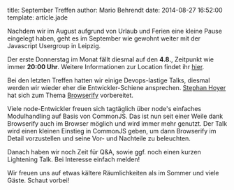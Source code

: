 title: September Treffen
author: Mario Behrendt
date: 2014-08-27 16:52:00
template: article.jade

Nachdem wir im August aufgrund von Urlaub und Ferien eine kleine Pause eingelegt
haben, geht es im September wie gewohnt weiter mit der Javascript Usergroup in
Leipzig.

Der erste Donnerstag im Monat fällt diesmal auf den **4.8.**, Zeitpunkt wie
immer **20:00 Uhr**. Weitere Informationen zur Location findet ihr
[hier](/location/).

Bei den letzten Treffen hatten wir einige Devops-lastige Talks, diesmal werden
wir wieder eher die Entwickler-Schiene ansprechen. [Stephan
Hoyer](de.linkedin.com/pub/stephan-hoyer/8b/18/473) hat sich zum Thema
[Browserify](http://browserify.org/) vorbereitet.

Viele node-Entwickler freuen sich tagtäglich über node's
einfaches Modulhandling auf Basis von CommonJS. Das ist nun seit einer Weile
dank Browserify auch im Browser möglich und wird immer mehr genutzt. Der Talk
wird einen kleinen Einstieg in CommonJS geben, um dann Browserify im Detail
vorzustellen und seine Vor- und Nachteile zu beleuchten.

Danach haben wir noch Zeit für Q&A, sowie ggf. noch einen kurzen Lightening
Talk. Bei Interesse einfach melden!

Wir freuen uns auf etwas kältere Räumlichkeiten als im Sommer und viele Gäste. Schaut vorbei!
